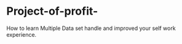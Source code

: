 # Project-of-profit-
How to learn Multiple  Data set handle and improved your self work experience. 
